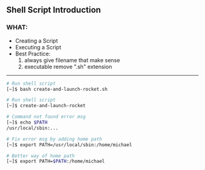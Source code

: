 ## Shell Script Introduction ##

### WHAT: ###

- Creating  a Script
- Executing a Script
- Best Practice:
    1. always give filename that make sense
    2. executable remove ".sh" extension
---

```bash
# Run shell script
[~]$ bash create-and-launch-rocket.sh

# Run shell script
[~]$ create-and-launch-rocket

# Command not found error msg
[~]$ echo $PATH
/usr/local/sbin:...

# Fix error msg by adding home path
[~]$ export PATH=/usr/local/sbin:/home/michael

# Better way of home path
[~]$ export PATH=$PATH:/home/michael

```


